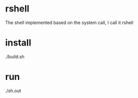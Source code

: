 # rshell
The shell implemented based on the system call, I call it rshell  
# install
./build.sh
# run  
./sh.out

